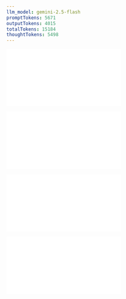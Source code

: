 ```yaml
---
llm_model: gemini-2.5-flash
promptTokens: 5671
outputTokens: 4015
totalTokens: 15184
thoughtTokens: 5498
---
```


![@](steps/file.33c09bd4.md)

![@](steps/file.d9b2340d.md)

![@](steps/prompt.f436c653.md)

![@](steps/response.e97f301e.md)